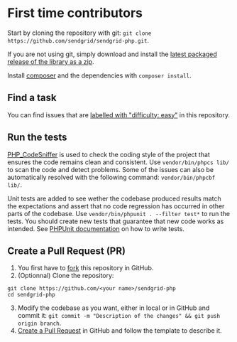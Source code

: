# First time contributors

Start by cloning the repository with git: `git clone https://github.com/sendgrid/sendgrid-php.git`.

If you are not using git, simply download and install the [latest packaged release of the library as a zip](https://github.com/sendgrid/sendgrid-php/archive/master.zip).

Install [composer](https://getcomposer.org/download/) and the dependencies with `composer install`.

## Find a task

You can find issues that are [labelled with "difficulty: easy"](https://github.com/sendgrid/sendgrid-php/issues?q=is%3Aopen+label%3A%22difficulty%3A+easy%22+label%3A%22status%3A+help+wanted%22) in this repository.

## Run the tests

[PHP_CodeSniffer](https://github.com/squizlabs/PHP_CodeSniffer/wiki) is used to check the coding style of the project that ensures the code remains clean and consistent. Use `vendor/bin/phpcs lib/` to scan the code and detect problems. Some of the issues can also be automatically resolved with the following command: `vendor/bin/phpcbf lib/`.

Unit tests are added to see wether the codebase produced results match the expectations and assert that no code regression has occurred in other parts of the codebase. Use `vendor/bin/phpunit . --filter test*` to run the tests. You should create new tests that guarantee that new code works as intended. See [PHPUnit documentation](https://phpunit.de/documentation.html) on how to write tests.

## Create a Pull Request (PR)

1. You first have to [fork](https://help.github.com/articles/fork-a-repo/) this repository in GitHub.
2. (Optionnal) Clone the repository:
```
git clone https://github.com/<your name>/sendgrid-php
cd sendgrid-php
```
3. Modify the codebase as you want, either in local or in GitHub and commit it: `git commit -m "Description of the changes" && git push origin branch`.
4. [Create a Pull Request](https://help.github.com/articles/using-pull-requests/) in GitHub and follow the template to describe it.
